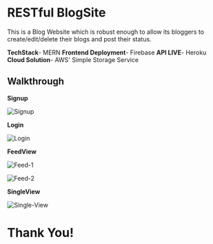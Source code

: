 # RESTful BlogSite

This is a Blog Website which is robust enough to allow its bloggers to create/edit/delete their blogs and post their status.

**TechStack**- MERN
**Frontend Deployment**- Firebase
**API LIVE**- Heroku
**Cloud Solution**- AWS' Simple Storage Service
## Walkthrough

**Signup**

![Signup](https://user-images.githubusercontent.com/43987867/100772484-a618a780-3425-11eb-9370-523372b63ac3.png)

**Login**

![Login](https://user-images.githubusercontent.com/43987867/100772614-d6f8dc80-3425-11eb-9d7f-744aed5e69d0.png)

**FeedView**

![Feed-1](https://user-images.githubusercontent.com/43987867/100772679-ee37ca00-3425-11eb-8f6f-5ff6e44259e9.png)

![Feed-2](https://user-images.githubusercontent.com/43987867/100772681-ef68f700-3425-11eb-80c0-578ba7f49447.png)

**SingleView**

![Single-View](https://user-images.githubusercontent.com/43987867/100772790-11627980-3426-11eb-8b82-8b050cd97087.png)

# Thank You!

